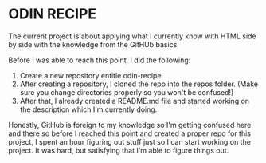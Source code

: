 # ODIN RECIPE

 The current project is about applying what I currently know with HTML side by side with the knowledge from the GitHUb basics. 

 Before I was able to reach this point, I did the following:

 1. Create a new repository entitle odin-recipe
 2. After creating a repository, I cloned the repo into the repos folder. (Make sure you change directories properly so you won't be confused!)
 3. After that, I already created a README.md file and started working on the description which I'm currently doing.

 Honestly, GitHub is foreign to my knowledge so I'm getting confused here and there so before I reached this point and created a proper repo for this project, I spent an hour figuring out stuff just so I can start working on the project. It was hard, but satisfying that I'm able to figure things out.